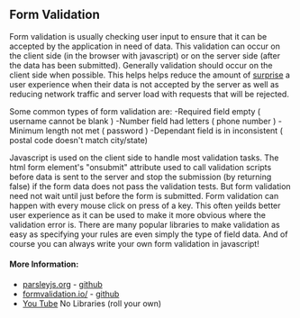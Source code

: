 ## Form Validation

Form validation is usually checking user input to ensure that it can be accepted by the application in need of data.  This validation can occur on the client side (in the browser with javascript) or on the server side (after the data has been submitted).  Generally validation should occur on the client side when possible.
This helps helps reduce the amount of <a href='https://en.wikipedia.org/wiki/Principle_of_least_astonishment' target='_blank' rel='nofollow'>surprise</a> a user experience when their data is not accepted by the server as well as reducing network traffic and server load with requests that will be rejected.

Some common types of form validation are:
-Required field empty ( username cannot be blank )
-Number field had letters ( phone number )
-Minimum length not met ( password )
-Dependant field is in inconsistent ( postal code doesn't match city/state)

Javascript is used on the client side to handle most validation tasks.  The html form element's "onsubmit" attribute used to call validation scripts before data is sent to the server and stop the submission (by returning false) if the form data does not pass the validation tests.
But form validation need not wait until just before the form is submitted.  Form validation can happen with every mouse click on press of a key.  This often yeilds better user experience as it can be used to make it more obvious where the validation error is.
There are many popular libraries to make validation as easy as specifying your rules are even simply the type of field data.  And of course you can always write your own form validation in javascript!

#### More Information:
- [parsleyjs.org](http://parsleyjs.org/) - [github](https://github.com/guillaumepotier/Parsley.js/ )
- [formvalidation.io/](http://formvalidation.io/) - [github](https://github.com/formvalidation/formvalidation)
- [You Tube](https://www.youtube.com/watch?v=w8BEI5THbxY) No Libraries (roll your own)


